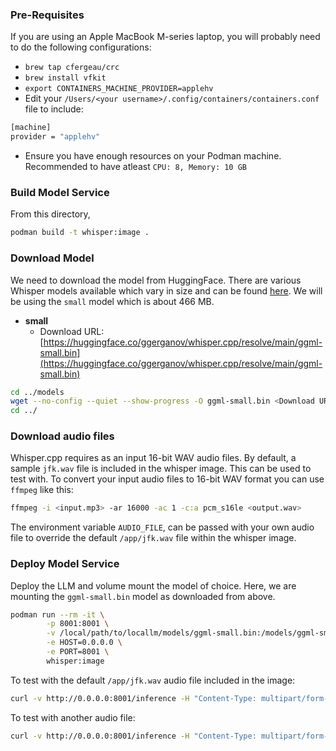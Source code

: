 ### Pre-Requisites

If you are using an Apple MacBook M-series laptop, you will probably need to do the following configurations:

* `brew tap cfergeau/crc`
* `brew install vfkit`
* `export CONTAINERS_MACHINE_PROVIDER=applehv`
* Edit your `/Users/<your username>/.config/containers/containers.conf` file to include:
```bash
[machine]
provider = "applehv"
```
* Ensure you have enough resources on your Podman machine. Recommended to have atleast `CPU: 8, Memory: 10 GB`

### Build Model Service

From this directory,

```bash
podman build -t whisper:image .
```

### Download Model

We need to download the model from HuggingFace. There are various Whisper models available which vary in size and can be found [here](https://huggingface.co/ggerganov/whisper.cpp). We will be using the `small` model which is about 466 MB.

- **small**
    - Download URL: [https://huggingface.co/ggerganov/whisper.cpp/resolve/main/ggml-small.bin](https://huggingface.co/ggerganov/whisper.cpp/resolve/main/ggml-small.bin)

```bash
cd ../models
wget --no-config --quiet --show-progress -O ggml-small.bin <Download URL>
cd ../
```

### Download audio files

Whisper.cpp requires as an input 16-bit WAV audio files.
By default, a sample `jfk.wav` file is included in the whisper image. This can be used to test with.
To convert your input audio files to 16-bit WAV format you can use `ffmpeg` like this:

```bash
ffmpeg -i <input.mp3> -ar 16000 -ac 1 -c:a pcm_s16le <output.wav>
```

The environment variable `AUDIO_FILE`, can be passed with your own audio file to override the default `/app/jfk.wav` file within the whisper image.

### Deploy Model Service

Deploy the LLM and volume mount the model of choice.
Here, we are mounting the `ggml-small.bin` model as downloaded from above.

```bash
podman run --rm -it \
        -p 8001:8001 \
        -v /local/path/to/locallm/models/ggml-small.bin:/models/ggml-small.bin:Z,ro \
        -e HOST=0.0.0.0 \
        -e PORT=8001 \
        whisper:image
```

To test with the default `/app/jfk.wav` audio file included in the image:

```bash
curl -v http://0.0.0.0:8001/inference -H "Content-Type: multipart/form-data" -F file=@/app/jfk.wav -F response-format="json"
```

To test with another audio file:

```bash
curl -v http://0.0.0.0:8001/inference -H "Content-Type: multipart/form-data" -F file=@<path-to-audio-file> -F response-format="json"
```
